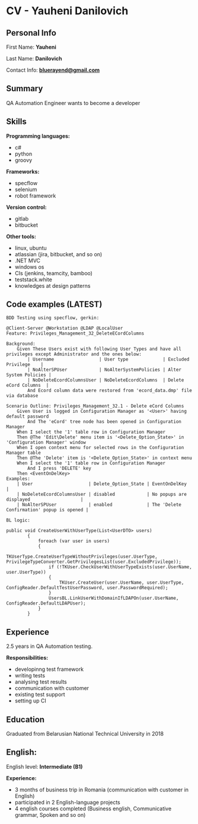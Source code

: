 # CV - Yauheni Danilovich

## Personal Info

First Name: **Yauheni**

Last Name: **Danilovich**

Contact Info: **bluerayend@gmail.com**

## Summary 

QA Automation Engineer wants to become a developer

## Skills

**Programming languages:**

* c#
* python
* groovy
 
**Frameworks:**

* specflow
* selenium
* robot framework

**Version control:**

* gitlab
* bitbucket

**Other tools:**

* linux, ubuntu
* atlassian (jira, bitbucket, and so on)
* .NET MVC
* windows os
* CIs (jenkins, teamcity, bamboo)
* teststack.white
* knowledges at design patterns

## Code examples (LATEST)

```
BDD Testing using specflow, gerkin:

@Client-Server @Workstation @LDAP @LocalUser
Feature: Privileges_Management_32_DeleteECordColumns

Background: 
	Given These Users exist with following User Types and have all privileges except Administrator and the ones below: 
		| Username                 | User type             | Excluded Privilege    |
		| NoAlterSPUser            | NoAlterSystemPolicies | Alter System Policies |
		| NoDeleteEcordColumnsUser | NoDeleteEcordColumns  | Delete eCord Columns  |
		And Ecord column data were restored from 'ecord_data.dmp' file via database

Scenario Outline: Privileges_Management_32.1 - Delete eCord Columns
	Given User is logged in Configuration Manager as '<User>' having default password
		And The 'eCord' tree node has been opened in Configuration Manager
	When I select the '1' table row in Configuration Manager
	Then @The 'Edit\Delete' menu item is '<Delete_Option_State>' in 'Configuration Manager' window
	When I open context menu for selected rows in the Configuration Manager table
	Then @The 'Delete' item is '<Delete_Option_State>' in context menu
	When I select the '1' table row in Configuration Manager
		And I press 'DELETE' key
	Then <EventOnDelKey>
Examples: 
	| User                     | Delete_Option_State | EventOnDelKey                             |
	| NoDeleteEcordColumnsUser | disabled            | No popups are displayed                   |
	| NoAlterSPUser            | enabled             | The 'Delete Confirmation' popup is opened |

BL logic:

public void CreateUserWithUserType(List<UserDTO> users)
        {
            foreach (var user in users)
            {
                TKUserType.CreateUserTypeWithoutPrivileges(user.UserType, PrivilegeTypeConverter.GetPrivilegesList(user.ExcludedPrivilege));
                if (!TKUser.CheckUserWithUserTypeExists(user.UserName, user.UserType))
                {
                    TKUser.CreateUser(user.UserName, user.UserType, ConfigReader.DefaultTestUserPassword, user.PasswordRequired);
                }
                UsersBL.LinkUserWithDomainIfLDAPOn(user.UserName, ConfigReader.DefaultLDAPUser);
            }
        }
```

## Experience

2.5 years in QA Automation testing.

**Responsibilities:**

* developinng test framework
* writing tests
* analysing test results
* communication with customer
* existing test support
* setting up CI

## Education

Graduated from Belarusian National Technical University in 2018

## English: 

English level: **Intermediate (B1)**

**Experience:**

* 3 months of business trip in Romania (communication with customer in English)
* participated in 2 English-language projects
* 4 english courses completed (Business english, Communicative grammar, Spoken and so on)

